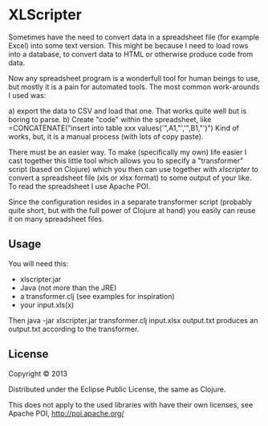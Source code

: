 # XLScripter

Sometimes have the need to convert data in a spreadsheet file
(for example Excel) into some text version. This might be because I need to
load rows into a database, to convert data to HTML or otherwise produce code from
data.

Now any spreadsheet program is a wonderfull tool for
human beings to use, but mostly it is a pain for automated
tools. The most common work-arounds I used was:

a) export the data to CSV and load that one. That works quite
well but is boring to parse.
b) Create "code" within the spreadsheet, like
    =CONCATENATE("insert into table xxx values('",A1,"','",B1,"')")
Kind of works, but, it is a manual process (with lots of copy paste).


There must be an easier way.
To make (specifically my own) life easier I cast together this
little tool which allows you to specify a "transformer" script
(based on Clojure) which you then can use together with *xlscripter*
to convert a spreadsheet file (xls or xlsx format) to some output
of your like. To read the spreadsheet I use Apache POI.

Since the configuration resides in a separate transformer script
(probably quite short, but with the full power of Clojure at hand)
you easily can reuse it on many spreadsheet files.

## Usage

You will need this:
* xlscripter.jar
* Java (not more than the JRE)
* a transformer.clj (see examples for inspiration)
* your input.xls(x)

Then
    java -jar xlscripter.jar transformer.clj input.xlsx output.txt
produces an output.txt according to the transformer.

## License


Copyright © 2013

Distributed under the Eclipse Public License, the same as Clojure.

This does not apply to the used libraries with have their own
licenses, see Apache POI, http://poi.apache.org/

